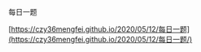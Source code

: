 每日一题

[https://czy36mengfei.github.io/2020/05/12/每日一题](https://czy36mengfei.github.io/2020/05/12/每日一题/)

